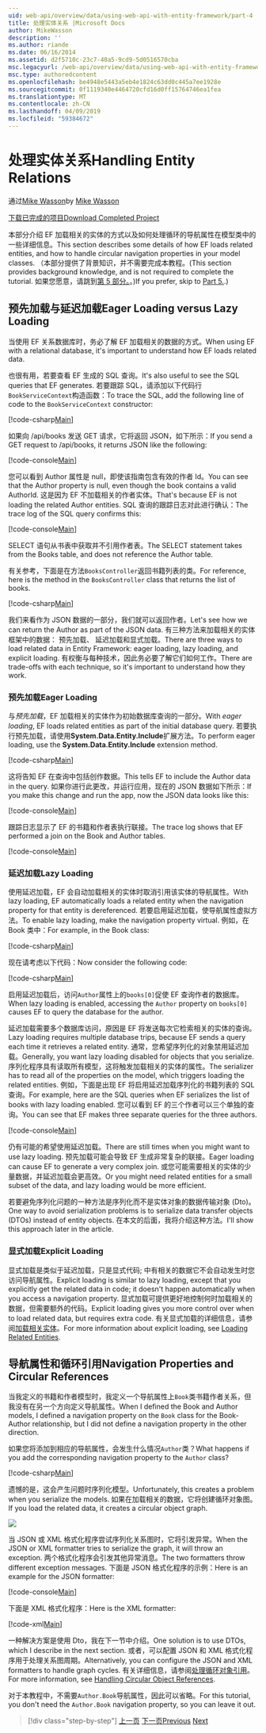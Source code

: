 ```yaml
---
uid: web-api/overview/data/using-web-api-with-entity-framework/part-4
title: 处理实体关系 |Microsoft Docs
author: MikeWasson
description: ''
ms.author: riande
ms.date: 06/16/2014
ms.assetid: d2f5710c-23c7-40a5-9cd9-5d0516570cba
msc.legacyurl: /web-api/overview/data/using-web-api-with-entity-framework/part-4
msc.type: authoredcontent
ms.openlocfilehash: be4948e5443a5eb4e1824c63dd0c445a7ee1928e
ms.sourcegitcommit: 0f1119340e4464720cfd16d0ff15764746ea1fea
ms.translationtype: MT
ms.contentlocale: zh-CN
ms.lasthandoff: 04/09/2019
ms.locfileid: "59384672"
---
```

# <a name="handling-entity-relations"></a><span data-ttu-id="b0d3a-102">处理实体关系</span><span class="sxs-lookup"><span data-stu-id="b0d3a-102">Handling Entity Relations</span></span>

<span data-ttu-id="b0d3a-103">通过[Mike Wasson](https://github.com/MikeWasson)</span><span class="sxs-lookup"><span data-stu-id="b0d3a-103">by [Mike Wasson](https://github.com/MikeWasson)</span></span>

[<span data-ttu-id="b0d3a-104">下载已完成的项目</span><span class="sxs-lookup"><span data-stu-id="b0d3a-104">Download Completed Project</span></span>](https://github.com/MikeWasson/BookService)

<span data-ttu-id="b0d3a-105">本部分介绍 EF 加载相关的实体的方式以及如何处理循环的导航属性在模型类中的一些详细信息。</span><span class="sxs-lookup"><span data-stu-id="b0d3a-105">This section describes some details of how EF loads related entities, and how to handle circular navigation properties in your model classes.</span></span> <span data-ttu-id="b0d3a-106">（本部分提供了背景知识，并不需要完成本教程。</span><span class="sxs-lookup"><span data-stu-id="b0d3a-106">(This section provides background knowledge, and is not required to complete the tutorial.</span></span> <span data-ttu-id="b0d3a-107">如果您愿意，请跳到[第 5 部分。](part-5.md)。)</span><span class="sxs-lookup"><span data-stu-id="b0d3a-107">If you prefer, skip to [Part 5.](part-5.md).)</span></span>

## <a name="eager-loading-versus-lazy-loading"></a><span data-ttu-id="b0d3a-108">预先加载与延迟加载</span><span class="sxs-lookup"><span data-stu-id="b0d3a-108">Eager Loading versus Lazy Loading</span></span>

<span data-ttu-id="b0d3a-109">当使用 EF 关系数据库时，务必了解 EF 加载相关的数据的方式。</span><span class="sxs-lookup"><span data-stu-id="b0d3a-109">When using EF with a relational database, it's important to understand how EF loads related data.</span></span>

<span data-ttu-id="b0d3a-110">也很有用，若要查看 EF 生成的 SQL 查询。</span><span class="sxs-lookup"><span data-stu-id="b0d3a-110">It's also useful to see the SQL queries that EF generates.</span></span> <span data-ttu-id="b0d3a-111">若要跟踪 SQL，请添加以下代码行`BookServiceContext`构造函数：</span><span class="sxs-lookup"><span data-stu-id="b0d3a-111">To trace the SQL, add the following line of code to the `BookServiceContext` constructor:</span></span>

[!code-csharp[Main](part-4/samples/sample1.cs)]

<span data-ttu-id="b0d3a-112">如果向 /api/books 发送 GET 请求，它将返回 JSON，如下所示：</span><span class="sxs-lookup"><span data-stu-id="b0d3a-112">If you send a GET request to /api/books, it returns JSON like the following:</span></span>

[!code-console[Main](part-4/samples/sample2.cmd)]

<span data-ttu-id="b0d3a-113">您可以看到 Author 属性是 null，即使该指南包含有效的作者 Id。</span><span class="sxs-lookup"><span data-stu-id="b0d3a-113">You can see that the Author property is null, even though the book contains a valid AuthorId.</span></span> <span data-ttu-id="b0d3a-114">这是因为 EF 不加载相关的作者实体。</span><span class="sxs-lookup"><span data-stu-id="b0d3a-114">That's because EF is not loading the related Author entities.</span></span> <span data-ttu-id="b0d3a-115">SQL 查询的跟踪日志对此进行确认：</span><span class="sxs-lookup"><span data-stu-id="b0d3a-115">The trace log of the SQL query confirms this:</span></span>

[!code-console[Main](part-4/samples/sample3.sql)]

<span data-ttu-id="b0d3a-116">SELECT 语句从书表中获取并不引用作者表。</span><span class="sxs-lookup"><span data-stu-id="b0d3a-116">The SELECT statement takes from the Books table, and does not reference the Author table.</span></span>

<span data-ttu-id="b0d3a-117">有关参考，下面是在方法`BooksController`返回书籍列表的类。</span><span class="sxs-lookup"><span data-stu-id="b0d3a-117">For reference, here is the method in the `BooksController` class that returns the list of books.</span></span>

[!code-csharp[Main](part-4/samples/sample4.cs)]

<span data-ttu-id="b0d3a-118">我们来看作为 JSON 数据的一部分，我们就可以返回作者。</span><span class="sxs-lookup"><span data-stu-id="b0d3a-118">Let's see how we can return the Author as part of the JSON data.</span></span> <span data-ttu-id="b0d3a-119">有三种方法来加载相关的实体框架中的数据： 预先加载、 延迟加载和显式加载。</span><span class="sxs-lookup"><span data-stu-id="b0d3a-119">There are three ways to load related data in Entity Framework: eager loading, lazy loading, and explicit loading.</span></span> <span data-ttu-id="b0d3a-120">有权衡与每种技术，因此务必要了解它们如何工作。</span><span class="sxs-lookup"><span data-stu-id="b0d3a-120">There are trade-offs with each technique, so it's important to understand how they work.</span></span>

### <a name="eager-loading"></a><span data-ttu-id="b0d3a-121">预先加载</span><span class="sxs-lookup"><span data-stu-id="b0d3a-121">Eager Loading</span></span>

<span data-ttu-id="b0d3a-122">与*预先加载*，EF 加载相关的实体作为初始数据库查询的一部分。</span><span class="sxs-lookup"><span data-stu-id="b0d3a-122">With *eager loading*, EF loads related entities as part of the initial database query.</span></span> <span data-ttu-id="b0d3a-123">若要执行预先加载，请使用**System.Data.Entity.Include**扩展方法。</span><span class="sxs-lookup"><span data-stu-id="b0d3a-123">To perform eager loading, use the **System.Data.Entity.Include** extension method.</span></span>

[!code-csharp[Main](part-4/samples/sample5.cs)]

<span data-ttu-id="b0d3a-124">这将告知 EF 在查询中包括创作数据。</span><span class="sxs-lookup"><span data-stu-id="b0d3a-124">This tells EF to include the Author data in the query.</span></span> <span data-ttu-id="b0d3a-125">如果你进行此更改，并运行应用，现在的 JSON 数据如下所示：</span><span class="sxs-lookup"><span data-stu-id="b0d3a-125">If you make this change and run the app, now the JSON data looks like this:</span></span>

[!code-console[Main](part-4/samples/sample6.cmd)]

<span data-ttu-id="b0d3a-126">跟踪日志显示了 EF 的书籍和作者表执行联接。</span><span class="sxs-lookup"><span data-stu-id="b0d3a-126">The trace log shows that EF performed a join on the Book and Author tables.</span></span>

[!code-console[Main](part-4/samples/sample7.cmd)]

### <a name="lazy-loading"></a><span data-ttu-id="b0d3a-127">延迟加载</span><span class="sxs-lookup"><span data-stu-id="b0d3a-127">Lazy Loading</span></span>

<span data-ttu-id="b0d3a-128">使用延迟加载，EF 会自动加载相关的实体时取消引用该实体的导航属性。</span><span class="sxs-lookup"><span data-stu-id="b0d3a-128">With lazy loading, EF automatically loads a related entity when the navigation property for that entity is dereferenced.</span></span> <span data-ttu-id="b0d3a-129">若要启用延迟加载，使导航属性虚拟方法。</span><span class="sxs-lookup"><span data-stu-id="b0d3a-129">To enable lazy loading, make the navigation property virtual.</span></span> <span data-ttu-id="b0d3a-130">例如，在 Book 类中：</span><span class="sxs-lookup"><span data-stu-id="b0d3a-130">For example, in the Book class:</span></span>

[!code-csharp[Main](part-4/samples/sample8.cs?highlight=6)]

<span data-ttu-id="b0d3a-131">现在请考虑以下代码：</span><span class="sxs-lookup"><span data-stu-id="b0d3a-131">Now consider the following code:</span></span>

[!code-csharp[Main](part-4/samples/sample9.cs)]

<span data-ttu-id="b0d3a-132">启用延迟加载后，访问`Author`属性上的`books[0]`促使 EF 查询作者的数据库。</span><span class="sxs-lookup"><span data-stu-id="b0d3a-132">When lazy loading is enabled, accessing the `Author` property on `books[0]` causes EF to query the database for the author.</span></span>

<span data-ttu-id="b0d3a-133">延迟加载需要多个数据库访问，原因是 EF 将发送每次它检索相关的实体的查询。</span><span class="sxs-lookup"><span data-stu-id="b0d3a-133">Lazy loading requires multiple database trips, because EF sends a query each time it retrieves a related entity.</span></span> <span data-ttu-id="b0d3a-134">通常，您希望序列化的对象禁用延迟加载。</span><span class="sxs-lookup"><span data-stu-id="b0d3a-134">Generally, you want lazy loading disabled for objects that you serialize.</span></span> <span data-ttu-id="b0d3a-135">序列化程序具有读取所有模型，这将触发加载相关的实体的属性。</span><span class="sxs-lookup"><span data-stu-id="b0d3a-135">The serializer has to read all of the properties on the model, which triggers loading the related entities.</span></span> <span data-ttu-id="b0d3a-136">例如，下面是出现 EF 将启用延迟加载序列化的书籍列表的 SQL 查询。</span><span class="sxs-lookup"><span data-stu-id="b0d3a-136">For example, here are the SQL queries when EF serializes the list of books with lazy loading enabled.</span></span> <span data-ttu-id="b0d3a-137">您可以看到 EF 的三个作者可以三个单独的查询。</span><span class="sxs-lookup"><span data-stu-id="b0d3a-137">You can see that EF makes three separate queries for the three authors.</span></span>

[!code-console[Main](part-4/samples/sample10.sql)]

<span data-ttu-id="b0d3a-138">仍有可能的希望使用延迟加载。</span><span class="sxs-lookup"><span data-stu-id="b0d3a-138">There are still times when you might want to use lazy loading.</span></span> <span data-ttu-id="b0d3a-139">预先加载可能会导致 EF 生成非常复杂的联接。</span><span class="sxs-lookup"><span data-stu-id="b0d3a-139">Eager loading can cause EF to generate a very complex join.</span></span> <span data-ttu-id="b0d3a-140">或您可能需要相关的实体的少量数据，并延迟加载会更高效。</span><span class="sxs-lookup"><span data-stu-id="b0d3a-140">Or you might need related entities for a small subset of the data, and lazy loading would be more efficient.</span></span>

<span data-ttu-id="b0d3a-141">若要避免序列化问题的一种方法是序列化而不是实体对象的数据传输对象 (Dto)。</span><span class="sxs-lookup"><span data-stu-id="b0d3a-141">One way to avoid serialization problems is to serialize data transfer objects (DTOs) instead of entity objects.</span></span> <span data-ttu-id="b0d3a-142">在本文的后面，我将介绍这种方法。</span><span class="sxs-lookup"><span data-stu-id="b0d3a-142">I'll show this approach later in the article.</span></span>

### <a name="explicit-loading"></a><span data-ttu-id="b0d3a-143">显式加载</span><span class="sxs-lookup"><span data-stu-id="b0d3a-143">Explicit Loading</span></span>

<span data-ttu-id="b0d3a-144">显式加载是类似于延迟加载，只是显式代码; 中有相关的数据它不会自动发生时您访问导航属性。</span><span class="sxs-lookup"><span data-stu-id="b0d3a-144">Explicit loading is similar to lazy loading, except that you explicitly get the related data in code; it doesn't happen automatically when you access a navigation property.</span></span> <span data-ttu-id="b0d3a-145">显式加载可提供更好地控制何时加载相关的数据，但需要额外的代码。</span><span class="sxs-lookup"><span data-stu-id="b0d3a-145">Explicit loading gives you more control over when to load related data, but requires extra code.</span></span> <span data-ttu-id="b0d3a-146">有关显式加载的详细信息，请参阅[加载相关实体](https://msdn.microsoft.com/data/jj574232#explicit)。</span><span class="sxs-lookup"><span data-stu-id="b0d3a-146">For more information about explicit loading, see [Loading Related Entities](https://msdn.microsoft.com/data/jj574232#explicit).</span></span>

## <a name="navigation-properties-and-circular-references"></a><span data-ttu-id="b0d3a-147">导航属性和循环引用</span><span class="sxs-lookup"><span data-stu-id="b0d3a-147">Navigation Properties and Circular References</span></span>

<span data-ttu-id="b0d3a-148">当我定义的书籍和作者模型时，我定义一个导航属性上`Book`类书籍作者关系，但我没有在另一个方向定义导航属性。</span><span class="sxs-lookup"><span data-stu-id="b0d3a-148">When I defined the Book and Author models, I defined a navigation property on the `Book` class for the Book-Author relationship, but I did not define a navigation property in the other direction.</span></span>

<span data-ttu-id="b0d3a-149">如果您将添加到相应的导航属性，会发生什么情况`Author`类？</span><span class="sxs-lookup"><span data-stu-id="b0d3a-149">What happens if you add the corresponding navigation property to the `Author` class?</span></span>

[!code-csharp[Main](part-4/samples/sample11.cs?highlight=7)]

<span data-ttu-id="b0d3a-150">遗憾的是，这会产生问题时序列化模型。</span><span class="sxs-lookup"><span data-stu-id="b0d3a-150">Unfortunately, this creates a problem when you serialize the models.</span></span> <span data-ttu-id="b0d3a-151">如果在加载相关的数据，它将创建循环对象图。</span><span class="sxs-lookup"><span data-stu-id="b0d3a-151">If you load the related data, it creates a circular object graph.</span></span>

![](part-4/_static/image1.png)

<span data-ttu-id="b0d3a-152">当 JSON 或 XML 格式化程序尝试序列化关系图时，它将引发异常。</span><span class="sxs-lookup"><span data-stu-id="b0d3a-152">When the JSON or XML formatter tries to serialize the graph, it will throw an exception.</span></span> <span data-ttu-id="b0d3a-153">两个格式化程序会引发其他异常消息。</span><span class="sxs-lookup"><span data-stu-id="b0d3a-153">The two formatters throw different exception messages.</span></span> <span data-ttu-id="b0d3a-154">下面是 JSON 格式化程序的示例：</span><span class="sxs-lookup"><span data-stu-id="b0d3a-154">Here is an example for the JSON formatter:</span></span>

[!code-console[Main](part-4/samples/sample12.cmd)]

<span data-ttu-id="b0d3a-155">下面是 XML 格式化程序：</span><span class="sxs-lookup"><span data-stu-id="b0d3a-155">Here is the XML formatter:</span></span>

[!code-xml[Main](part-4/samples/sample13.xml)]

<span data-ttu-id="b0d3a-156">一种解决方案是使用 Dto，我在下一节中介绍。</span><span class="sxs-lookup"><span data-stu-id="b0d3a-156">One solution is to use DTOs, which I describe in the next section.</span></span> <span data-ttu-id="b0d3a-157">或者，可以配置 JSON 和 XML 格式化程序用于处理关系图周期。</span><span class="sxs-lookup"><span data-stu-id="b0d3a-157">Alternatively, you can configure the JSON and XML formatters to handle graph cycles.</span></span> <span data-ttu-id="b0d3a-158">有关详细信息，请参阅[处理循环对象引用](../../formats-and-model-binding/json-and-xml-serialization.md#handling_circular_object_references)。</span><span class="sxs-lookup"><span data-stu-id="b0d3a-158">For more information, see [Handling Circular Object References](../../formats-and-model-binding/json-and-xml-serialization.md#handling_circular_object_references).</span></span>

<span data-ttu-id="b0d3a-159">对于本教程中，不需要`Author.Book`导航属性，因此可以省略。</span><span class="sxs-lookup"><span data-stu-id="b0d3a-159">For this tutorial, you don't need the `Author.Book` navigation property, so you can leave it out.</span></span>

> [!div class="step-by-step"]
> <span data-ttu-id="b0d3a-160">[上一页](part-3.md)
> [下一页](part-5.md)</span><span class="sxs-lookup"><span data-stu-id="b0d3a-160">[Previous](part-3.md)
[Next](part-5.md)</span></span>
